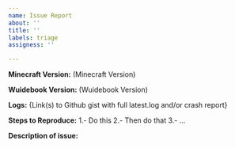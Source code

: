 ```yaml
---
name: Issue Report
about: ''
title: ''
labels: triage
assigness: ''

---
```


**Minecraft Version:** (Minecraft Version)

**Wuidebook Version:** (Wuidebook Version)

**Logs:** {Link(s) to Github gist with full latest.log and/or crash  report}

**Steps to Reproduce:**
    1.- Do this
    2.- Then do that
    3.- ...

**Description of issue:**